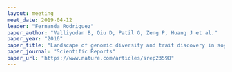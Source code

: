 ```yaml
---
layout: meeting
meet_date: 2019-04-12
leader: "Fernanda Rodriguez"
paper_author: "Valliyodan B, Qiu D, Patil G, Zeng P, Huang J et al."
paper_year: "2016"
paper_title: "Landscape of genomic diversity and trait discovery in soybean"
paper_journal: "Scientific Reports"
paper_url: "https://www.nature.com/articles/srep23598"
---
```

